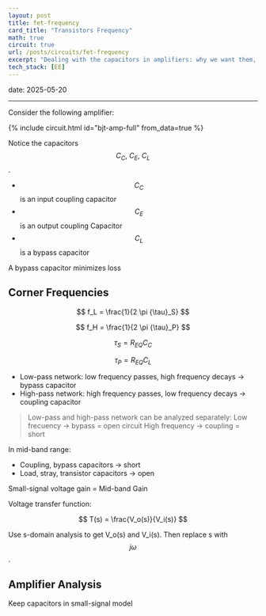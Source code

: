 ```yaml
---
layout: post
title: fet-frequency
card_title: "Transistors Frequency"
math: true
circuit: true
url: /posts/circuits/fet-frequency
excerpt: "Dealing with the capacitors in amplifiers: why we want them, how to pick them."
tech_stack: [EE]
---
```


date: 2025-05-20

***

Consider the following amplifier:

{% include circuit.html id="bjt-amp-full" from_data=true %}

Notice the capacitors $$C_C,\ C_E,\ C_L$$. 

- $$C_C$$ is an input coupling capacitor
- $$C_E$$ is an output coupling Capacitor
- $$C_L$$ is a bypass capacitor

A bypass capacitor minimizes loss

## Corner Frequencies

$$
f_L = \frac{1}{2 \pi {\tau}_S}
$$

$$
f_H = \frac{1}{2 \pi {\tau}_P}
$$

$$
{\tau}_S = R_{EQ} C_C
$$

$$
{\tau}_P = R_{EQ} C_L
$$

- Low-pass network: low frequency passes, high frequency decays -> bypass capacitor
- High-pass network: high frequency passes, low frequency decays -> coupling capacitor

> Low-pass and high-pass network can be analyzed separately:
> Low frecuency -> bypass = open circuit
> High frequency -> coupling = short

In mid-band range:
- Coupling, bypass capacitors -> short
- Load, stray, transistor capacitors -> open

Small-signal voltage gain = Mid-band Gain


Voltage transfer function:

$$
T(s) = \frac{V_o(s)}{V_i(s)}
$$

Use s-domain analysis to get V_o(s) and V_i(s). Then replace s with $$j\omega$$.

## Amplifier Analysis

Keep capacitors in small-signal model